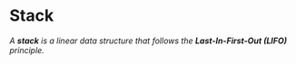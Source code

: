 # Stack

_A **stack** is a linear data structure that follows the **Last-In-First-Out (LIFO)** principle._
